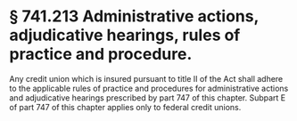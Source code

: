 # § 741.213   Administrative actions, adjudicative hearings, rules of practice and procedure.

Any credit union which is insured pursuant to title II of the Act shall adhere to the applicable rules of practice and procedures for administrative actions and adjudicative hearings prescribed by part 747 of this chapter. Subpart E of part 747 of this chapter applies only to federal credit unions. 




